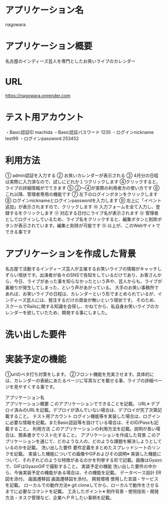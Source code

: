 # アプリケーション名
nagowara

# アプリケーション概要
名古屋のインディーズ芸人を専門としたお笑いライブのカレンダー

# URL
https://nagowara.onrender.com

# テスト用アカウント
・Basic認証ID machida
・Basic認証パスワード 1235
・ログインnickname test99
・ログインpassword 253452

# 利用方法
① admin認証を入力する
② お笑いカレンダーが表示される
③ 4月分の日程は実際に入力済なので、試しにどれか１つクリックします
④クリックすると、ライブの詳細情報がでてきます
⑤ ②～④が実際の利用者方の使い方です
⑥ これ以降、管理者専用の機能です
⑦ 左下のログインボタンをクリックします
⑧ ログインnicknameとログインpasswordを入力します
⑨ 左上に「イベント追加」が表示されますので、クリックします
⑩ 入力フォームを全て入力し、登録するをクリックします
⑪ 対応する日付にライブ名が表示されます
⑫ 管理者としてログインしているため、ライブ名をクリックすると、編集ボタンと削除ボタンが表示されています。編集と削除が可能です
⑬ 以上が、このWebサイトでできる事です

# アプリケーションを作成した背景
名古屋で活動するインディーズ芸人が主催するお笑いライブの情報がキャッチしずらい現状です。出演者が各々のSNSで告知をしているだけであり、お客さんから、今日、ライブがあった事を知らなかったという声や、芸人からも、ライブが裏被りが発生してしまった、という声があがっている。
大手のお笑い事務所であれば、お笑いライブの日程は、カレンダーという形でまとめられているが、インディーズ芸人には、発注するだけの資金が無いという現状です。
そのため、スクールでRailsに関する知識を会得し、かねてから、私自身お笑いライブのカレンダーを欲していたため、開発する事にしました。

# 洗い出した要件

# 実装予定の機能
①urlのベタ打ち対策をします。
②フロント機能を充実させます。具体的には、カレンダーの表紙にあたるページに写真などを載せる事、ライブの詳細ページを見やすくする事です。



アプリケーション名	
アプリケーション概要	このアプリケーションでできることを記載。
URL※	デプロイ済みのURLを記載。デプロイが済んでいない場合は、デプロイが完了次第記載すること。
テスト用アカウント	ログイン機能等を実装した場合は、ログインに必要な情報を記載。またBasic認証等を設けている場合は、そのID/Passも記載すること。
利用方法	このアプリケーションの利用方法を記載。説明が長い場合は、箇条書きでリスト化すること。
アプリケーションを作成した背景	このアプリケーションを通じて、どのような人の、どのような課題を解決しようとしているのかを記載。
洗い出した要件	要件定義をまとめたスプレッドシートのリンクを記載。
実装した機能についての画像やGIFおよびその説明※	実装した機能について、それぞれどのような特徴があるのかを列挙する形で記載。画像はGyazoで、GIFはGyazoGIFで撮影すること。
実装予定の機能	洗い出した要件の中から、今後実装予定の機能がある場合は、その機能を記載。
データベース設計	ER図を添付。
画面遷移図	画面遷移図を添付。
開発環境	使用した言語・サービスを記載。
ローカルでの動作方法※	git cloneしてから、ローカルで動作をさせるまでに必要なコマンドを記載。
工夫したポイント※	制作背景・使用技術・開発方法・タスク管理など、企業へＰＲしたい事柄を記載。
